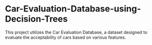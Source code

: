 # Car-Evaluation-Database-using-Decision-Trees
This project utilizes the Car Evaluation Database, a dataset designed to evaluate the acceptability of cars based on various features.
